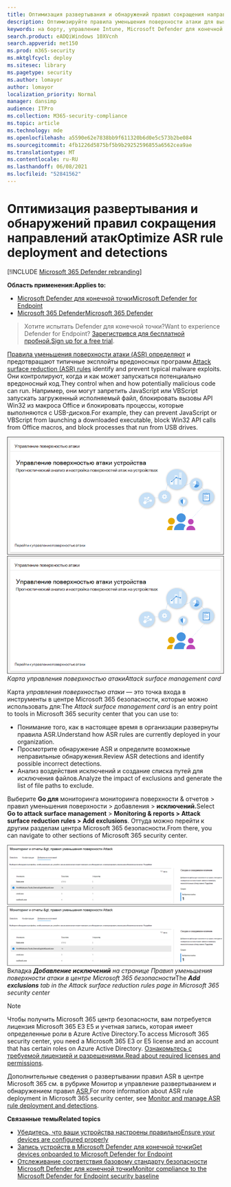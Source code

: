 ```yaml
---
title: Оптимизация развертывания и обнаружений правил сокращения направлений атак
description: Оптимизируйте правила уменьшения поверхности атаки для выявления и предотвращения типичных эксплойтов вредоносных программ.
keywords: на борту, управление Intune, Microsoft Defender для конечной точки, Microsoft Defender, Защитник Windows, уменьшение поверхности атаки, ASR, базовый уровень безопасности
search.product: eADQiWindows 10XVcnh
search.appverid: met150
ms.prod: m365-security
ms.mktglfcycl: deploy
ms.sitesec: library
ms.pagetype: security
ms.author: lomayor
author: lomayor
localization_priority: Normal
manager: dansimp
audience: ITPro
ms.collection: M365-security-compliance
ms.topic: article
ms.technology: mde
ms.openlocfilehash: a5590e62e7838bb9f611320b6d0e5c573b2be084
ms.sourcegitcommit: 4fb1226d5875bf5b9b29252596855a6562cea9ae
ms.translationtype: MT
ms.contentlocale: ru-RU
ms.lasthandoff: 06/08/2021
ms.locfileid: "52841562"
---
```

# <a name="optimize-asr-rule-deployment-and-detections"></a><span data-ttu-id="ea1bc-104">Оптимизация развертывания и обнаружений правил сокращения направлений атак</span><span class="sxs-lookup"><span data-stu-id="ea1bc-104">Optimize ASR rule deployment and detections</span></span>

[!INCLUDE [Microsoft 365 Defender rebranding](../../includes/microsoft-defender.md)]

<span data-ttu-id="ea1bc-105">**Область применения:**</span><span class="sxs-lookup"><span data-stu-id="ea1bc-105">**Applies to:**</span></span>
- [<span data-ttu-id="ea1bc-106">Microsoft Defender для конечной точки</span><span class="sxs-lookup"><span data-stu-id="ea1bc-106">Microsoft Defender for Endpoint</span></span>](https://go.microsoft.com/fwlink/p/?linkid=2154037)
- [<span data-ttu-id="ea1bc-107">Microsoft 365 Defender</span><span class="sxs-lookup"><span data-stu-id="ea1bc-107">Microsoft 365 Defender</span></span>](https://go.microsoft.com/fwlink/?linkid=2118804)

> <span data-ttu-id="ea1bc-108">Хотите испытать Defender для конечной точки?</span><span class="sxs-lookup"><span data-stu-id="ea1bc-108">Want to experience Defender for Endpoint?</span></span> <span data-ttu-id="ea1bc-109">[Зарегистрився для бесплатной пробной.](https://www.microsoft.com/en-us/WindowsForBusiness/windows-atp?ocid=docs-wdatp-onboardconfigure-abovefoldlink)</span><span class="sxs-lookup"><span data-stu-id="ea1bc-109">[Sign up for a free trial](https://www.microsoft.com/en-us/WindowsForBusiness/windows-atp?ocid=docs-wdatp-onboardconfigure-abovefoldlink).</span></span>

<span data-ttu-id="ea1bc-110">[Правила уменьшения поверхности атаки (ASR) определяют](./attack-surface-reduction.md) и предотвращают типичные эксплойты вредоносных программ.</span><span class="sxs-lookup"><span data-stu-id="ea1bc-110">[Attack surface reduction (ASR) rules](./attack-surface-reduction.md) identify and prevent typical malware exploits.</span></span> <span data-ttu-id="ea1bc-111">Они контролируют, когда и как может запускаться потенциально вредоносный код.</span><span class="sxs-lookup"><span data-stu-id="ea1bc-111">They control when and how potentially malicious code can run.</span></span> <span data-ttu-id="ea1bc-112">Например, они могут запретить JavaScript или VBScript запускать загруженный исполняемый файл, блокировать вызовы API Win32 из макроса Office и блокировать процессы, которые выполняются с USB-дисков.</span><span class="sxs-lookup"><span data-stu-id="ea1bc-112">For example, they can prevent JavaScript or VBScript from launching a downloaded executable, block Win32 API calls from Office macros, and block processes that run from USB drives.</span></span>

<span data-ttu-id="ea1bc-113">![Карта управления поверхностью атаки](images/secconmgmt_asr_card.png)</span><span class="sxs-lookup"><span data-stu-id="ea1bc-113">![Attack surface management card](images/secconmgmt_asr_card.png)</span></span><br>
<span data-ttu-id="ea1bc-114">*Карта управления поверхностью атаки*</span><span class="sxs-lookup"><span data-stu-id="ea1bc-114">*Attack surface management card*</span></span>

<span data-ttu-id="ea1bc-115">Карта *управления поверхностью атаки* — это точка входа в инструменты в центре Microsoft 365 безопасности, которые можно использовать для:</span><span class="sxs-lookup"><span data-stu-id="ea1bc-115">The *Attack surface management card* is an entry point to tools in Microsoft 365 security center that you can use to:</span></span>

* <span data-ttu-id="ea1bc-116">Понимание того, как в настоящее время в организации развернуты правила ASR.</span><span class="sxs-lookup"><span data-stu-id="ea1bc-116">Understand how ASR rules are currently deployed in your organization.</span></span>
* <span data-ttu-id="ea1bc-117">Просмотрите обнаружение ASR и определите возможные неправильные обнаружения.</span><span class="sxs-lookup"><span data-stu-id="ea1bc-117">Review ASR detections and identify possible incorrect detections.</span></span>
* <span data-ttu-id="ea1bc-118">Анализ воздействия исключений и создание списка путей для исключения файлов.</span><span class="sxs-lookup"><span data-stu-id="ea1bc-118">Analyze the impact of exclusions and generate the list of file paths to exclude.</span></span>

<span data-ttu-id="ea1bc-119">Выберите **Go для** мониторинга мониторинга поверхности & отчетов > правил уменьшения поверхности > добавления  >  **исключений.**</span><span class="sxs-lookup"><span data-stu-id="ea1bc-119">Select **Go to attack surface management** > **Monitoring & reports > Attack surface reduction rules > Add exclusions**.</span></span> <span data-ttu-id="ea1bc-120">Оттуда можно перейти к другим разделам центра Microsoft 365 безопасности.</span><span class="sxs-lookup"><span data-stu-id="ea1bc-120">From there, you can navigate to other sections of Microsoft 365 security center.</span></span>

<span data-ttu-id="ea1bc-121">![Добавление вкладки исключений на странице Правил уменьшения поверхности атаки в центре Microsoft 365 безопасности](images/secconmgmt_asr_m365exlusions.png)</span><span class="sxs-lookup"><span data-stu-id="ea1bc-121">![Add exclusions tab in the Attack surface reduction rules page in Microsoft 365 security center](images/secconmgmt_asr_m365exlusions.png)</span></span><br>
<span data-ttu-id="ea1bc-122">Вкладка ***Добавление исключений** на странице Правил уменьшения поверхности атаки в центре Microsoft 365 безопасности*</span><span class="sxs-lookup"><span data-stu-id="ea1bc-122">The ***Add exclusions** tab in the Attack surface reduction rules page in Microsoft 365 security center*</span></span>

> [!NOTE]
> <span data-ttu-id="ea1bc-123">Чтобы получить Microsoft 365 центр безопасности, вам потребуется лицензия Microsoft 365 E3 E5 и учетная запись, которая имеет определенные роли в Azure Active Directory.</span><span class="sxs-lookup"><span data-stu-id="ea1bc-123">To access Microsoft 365 security center, you need a Microsoft 365 E3 or E5 license and an account that has certain roles on Azure Active Directory.</span></span> <span data-ttu-id="ea1bc-124">[Ознакомьтесь с требуемой лицензией и разрешениями.](/office365/securitycompliance/microsoft-security-and-compliance#required-licenses-and-permissions)</span><span class="sxs-lookup"><span data-stu-id="ea1bc-124">[Read about required licenses and permissions](/office365/securitycompliance/microsoft-security-and-compliance#required-licenses-and-permissions).</span></span>

<span data-ttu-id="ea1bc-125">Дополнительные сведения о развертывании правил ASR в центре Microsoft 365 см. в рубрике Монитор и управление развертыванием и обнаружением правил [ASR.](/office365/securitycompliance/monitor-devices#monitor-and-manage-asr-rule-deployment-and-detections)</span><span class="sxs-lookup"><span data-stu-id="ea1bc-125">For more information about ASR rule deployment in Microsoft 365 security center, see [Monitor and manage ASR rule deployment and detections](/office365/securitycompliance/monitor-devices#monitor-and-manage-asr-rule-deployment-and-detections).</span></span>

<span data-ttu-id="ea1bc-126">**Связанные темы**</span><span class="sxs-lookup"><span data-stu-id="ea1bc-126">**Related topics**</span></span>

* [<span data-ttu-id="ea1bc-127">Убедитесь, что ваши устройства настроены правильно</span><span class="sxs-lookup"><span data-stu-id="ea1bc-127">Ensure your devices are configured properly</span></span>](configure-machines.md)
* [<span data-ttu-id="ea1bc-128">Запись устройств в Microsoft Defender для конечной точки</span><span class="sxs-lookup"><span data-stu-id="ea1bc-128">Get devices onboarded to Microsoft Defender for Endpoint</span></span>](configure-machines-onboarding.md)
* [<span data-ttu-id="ea1bc-129">Отслеживание соответствия базовому стандарту безопасности Microsoft Defender для конечной точки</span><span class="sxs-lookup"><span data-stu-id="ea1bc-129">Monitor compliance to the Microsoft Defender for Endpoint security baseline</span></span>](configure-machines-security-baseline.md)
